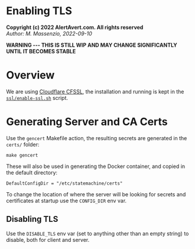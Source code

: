 # Enabling TLS

**Copyright (c) 2022 AlertAvert.com. All rights reserved**<br>
*Author: M. Massenzio, 2022-09-10*

**WARNING --- THIS IS STILL WIP AND MAY CHANGE SIGNIFICANTLY UNTIL IT BECOMES STABLE**


# Overview

We are using [Cloudflare CFSSL](https://github.com/cloudflare/cfssl), the installation and running is kept in the [`ssl/enable-ssl.sh`](ssl/enable-ssl.sh) script.

# Generating Server and CA Certs

Use the `gencert` Makefile action, the resulting secrets are generated in the `certs/` folder:

    make gencert

These will also be used in generating the Docker container, and copied in the default directory:

```golang
DefaultConfigDir = "/etc/statemachine/certs"
```

To change the location of where the server will be looking for secrets and certificates at startup use the `CONFIG_DIR` env var.

## Disabling TLS

Use the `DISABLE_TLS` env var (set to anything other than an empty string) to disable, both for client and server.
